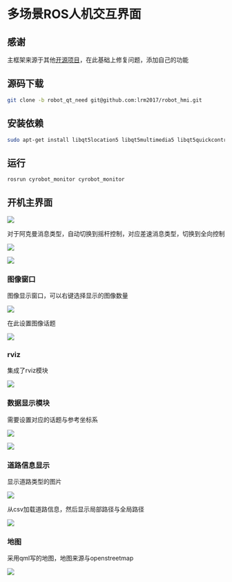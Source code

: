 # 多场景ROS人机交互界面

## 感谢

主框架来源于其他[开源项目](https://github.com/chengyangkj/Ros_Qt5_Gui_App/tree/rviz_tree)，在此基础上修复问题，添加自己的功能

## 源码下载

```bash
git clone -b robot_qt_need git@github.com:lrm2017/robot_hmi.git
```



## 安装依赖

```bash
sudo apt-get install libqt5location5 libqt5multimedia5 libqt5quickcontrols2-5
```

## 运行

```bash
rosrun cyrobot_monitor cyrobot_monitor 
```

## 开机主界面

![](https://github.com/lrm2017/robot_hmi/blob/robot_qt_need/image/%E5%9B%BE%E7%89%871.png?raw=true)

对于阿克曼消息类型，自动切换到摇杆控制，对应差速消息类型，切换到全向控制

![](https://github.com/lrm2017/robot_hmi/blob/robot_qt_need/image/%E5%9B%BE%E7%89%876.png?raw=true)

![](https://github.com/lrm2017/robot_hmi/blob/robot_qt_need/image/%E5%9B%BE%E7%89%872.png?raw=true)

### 图像窗口

图像显示窗口，可以右键选择显示的图像数量

![](https://github.com/lrm2017/robot_hmi/blob/robot_qt_need/image/%E5%9B%BE%E5%83%8F%E6%98%BE%E7%A4%BA%E7%AA%97%E5%8F%A3.png?raw=true)

在此设置图像话题

![](https://github.com/lrm2017/robot_hmi/blob/robot_qt_need/image/%E5%9B%BE%E5%83%8F%E8%AF%9D%E9%A2%98.png?raw=true)

### rviz

集成了rviz模块

![](rviz%E6%98%BE%E7%A4%BA2.png)

###  数据显示模块

需要设置对应的话题与参考坐标系

![](https://github.com/lrm2017/robot_hmi/blob/robot_qt_need/image/%E5%9B%BE%E7%89%877.png?raw=true)

![](https://github.com/lrm2017/robot_hmi/blob/robot_qt_need/image/%E5%9B%BE%E7%89%878.png?raw=true)

### 道路信息显示

显示道路类型的图片

![](https://github.com/lrm2017/robot_hmi/blob/robot_qt_need/image/%E5%9B%BE%E7%89%873.png?raw=true)

从csv加载道路信息，然后显示局部路径与全局路径

![](https://github.com/lrm2017/robot_hmi/blob/robot_qt_need/image/%E5%9B%BE%E7%89%874.png?raw=true)

### 地图

采用qml写的地图，地图来源与openstreetmap

![](https://github.com/lrm2017/robot_hmi/blob/robot_qt_need/image/%E5%9B%BE%E7%89%879.png?raw=true)
